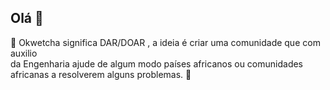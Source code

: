 ## Olá 👋

🙋‍ Okwetcha significa DAR/DOAR , a ideia é criar uma comunidade que com auxilio </br>
da Engenharia ajude de algum modo países africanos ou comunidades africanas a resolverem alguns problemas. 🌈
</br>
<!--

**Here are some ideas to get you started:**

🙋‍♀️ A short introduction - what is your organization all about?
🌈 Contribution guidelines - how can the community get involved?
👩‍💻 Useful resources - where can the community find your docs? Is there anything else the community should know?
🍿 Fun facts - what does your team eat for breakfast?
🧙 Remember, you can do mighty things with the power of [Markdown](https://guides.github.com/features/mastering-markdown/)
-->
